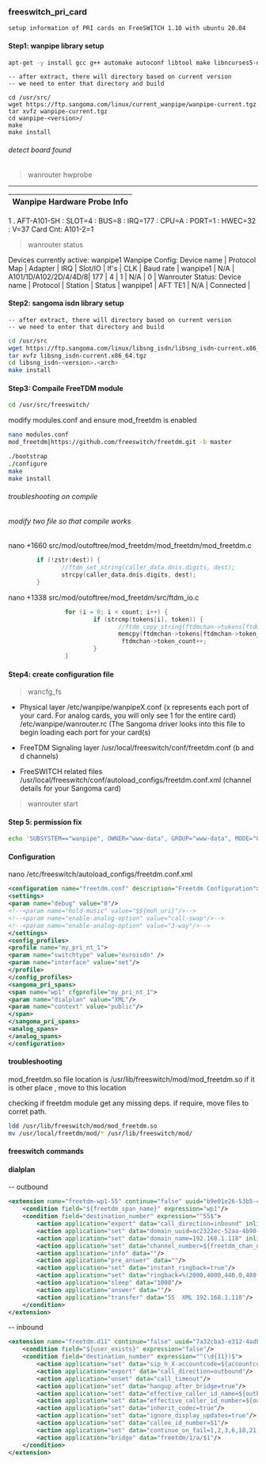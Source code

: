 ### freeswitch_pri_card
```
setup information of PRI cards on FreeSWITCH 1.10 with ubuntu 20.04
```

#### Step1: wanpipe library setup
```bash
apt-get -y install gcc g++ automake autoconf libtool make libncurses5-dev flex bison patch libtool autoconf linux-headers-$(uname -r) libxml2-dev cmake
```

```
-- after extract, there will directory based on current version
-- we need to enter that directory and build
```
```
cd /usr/src/
wget https://ftp.sangoma.com/linux/current_wanpipe/wanpipe-current.tgz
tar xvfz wanpipe-current.tgz
cd wanpipe-<version>/
make
make install
```


###### detect board found

> wanrouter hwprobe
-------------------------------
| Wanpipe Hardware Probe Info |
| ------------------------------- |
1 . AFT-A101-SH : SLOT=4 : BUS=8 : IRQ=177 : CPU=A : PORT=1 : HWEC=32 : V=37
Card Cnt: A101-2=1


> wanrouter status

Devices currently active:
wanpipe1
Wanpipe Config:
Device name | Protocol Map | Adapter | IRQ | Slot/IO | If's | CLK | Baud rate |
wanpipe1 | N/A | A101/1D/A102/2D/4/4D/8| 177 | 4 | 1 | N/A | 0 |
Wanrouter Status:
Device name | Protocol | Station | Status |
wanpipe1 | AFT TE1 | N/A | Connected |

#### Step2: sangoma isdn library setup
```
-- after extract, there will directory based on current version
-- we need to enter that directory and build
```

```bash
cd /usr/src
wget https://ftp.sangoma.com/linux/libsng_isdn/libsng_isdn-current.x86_64.tgz
tar xvfz libsng_isdn-current.x86_64.tgz
cd libsng_isdn-<version>.<arch>
make install
```

#### Step3: Compaile FreeTDM module
```bash
cd /usr/src/freeswitch/
```
modify modules.conf and ensure mod_freetdm is enabled

```bash
nano modules.conf
mod_freetdm|https://github.com/freeswitch/freetdm.git -b master
```

```bash
./bootstrap
./configure
make
make install
```

###### troubleshooting on compile
###### modify two file so that compile works

nano +1660 src/mod/outoftree/mod_freetdm/mod_freetdm/mod_freetdm.c
```c
        if (!zstr(dest)) {
               //ftdm_set_string(caller_data.dnis.digits, dest);
               strcpy(caller_data.dnis.digits, dest);
        }
```

nano +1338 src/mod/outoftree/mod_freetdm/src/ftdm_io.c
```c
                for (i = 0; i < count; i++) {
                        if (strcmp(tokens[i], token)) {
                               //ftdm_copy_string(ftdmchan->tokens[ftdmchan->token_count], tokens[i], sizeof(ftdmchan->tokens[ftdmchan->token_count]));
                               memcpy(ftdmchan->tokens[ftdmchan->token_count], tokens[i], sizeof(ftdmchan->tokens[ftdmchan->token_count]));
                                ftdmchan->token_count++;
                        }
                }
```

#### Step4: create configuration file

> wancfg_fs

- Physical layer
/etc/wanpipe/wanpipeX.conf (x represents each port of your card. For analog cards, you will only see 1 for the entire card)
/etc/wanpipe/wanrouter.rc (The Sangoma driver looks into this file to begin loading each port for your card(s)

- FreeTDM Signaling layer
/usr/local/freeswitch/conf/freetdm.conf (b and d channels)

- FreeSWITCH related files
/usr/local/freeswitch/conf/autoload_configs/freetdm.conf.xml (channel details for your Sangoma card)

 > wanrouter start


#### Step 5: permission fix
```bash
echo 'SUBSYSTEM=="wanpipe", OWNER="www-data", GROUP="www-data", MODE="0660"' > /etc/udev/rules.d/30-wanpipe.rules
```

#### Configuration

nano /etc/freeswitch/autoload_configs/freetdm.conf.xml
```xml
<configuration name="freetdm.conf" description="Freetdm Configuration">
<settings>
<param name="debug" value="0"/>
<!--<param name="hold-music" value="$${moh_uri}"/>-->
<!--<param name="enable-analog-option" value="call-swap"/>-->
<!--<param name="enable-analog-option" value="3-way"/>-->
</settings>
<config_profiles>
<profile name="my_pri_nt_1">
<param name="switchtype" value="euroisdn" />
<param name="interface" value="net"/>
</profile>
</config_profiles>
<sangoma_pri_spans>
<span name="wp1" cfgprofile="my_pri_nt_1">
<param name="dialplan" value="XML"/>
<param name="context" value="public"/>
</span>
</sangoma_pri_spans>
<analog_spans>
</analog_spans>
</configuration>
```

#### troubleshooting

mod_freetdm.so file location is /usr/lib/freeswitch/mod/mod_freetdm.so
if it is other place , move to this location

checking if freetdm module get any missing deps.
if require, move files to corret path.
```bash
ldd /usr/lib/freeswitch/mod/mod_freetdm.so
mv /usr/local/freetdm/mod/* /usr/lib/freeswitch/mod/
```

#### freeswitch commands



#### dialplan

-- outbound
```xml
<extension name="freetdm-wp1-55" continue="false" uuid="b9e01e26-53b5-46fd-893e-08ffd7f0600d">
	<condition field="${freetdm_span_name}" expression="wp1"/>
	<condition field="destination_number" expression="^55$">
		<action application="export" data="call_direction=inbound" inline="true"/>
		<action application="set" data="domain_uuid=ac2322ec-52aa-4b90-82c9-6f571a02b09f" inline="true"/>
		<action application="set" data="domain_name=192.168.1.118" inline="true"/>
		<action application="set" data="channel_number=${freetdm_chan_number}"/>
		<action application="info" data=""/>
		<action application="pre_answer" data=""/>
		<action application="set" data="instant_ringback=true"/>
		<action application="set" data="ringback=%(2000,4000,440.0,480.0)"/>
		<action application="sleep" data="1000"/>
		<action application="answer" data=""/>
		<action application="transfer" data="55  XML 192.168.1.118"/>
	</condition>
</extension>
```


-- inbound
```xml
<extension name="freetdm.d11" continue="false" uuid="7a32cba3-e312-4adb-91aa-11b21282d1cf">
	<condition field="${user_exists}" expression="false"/>
	<condition field="destination_number" expression="^(\d{11})$">
		<action application="set" data="sip_h_X-accountcode=${accountcode}"/>
		<action application="export" data="call_direction=outbound"/>
		<action application="unset" data="call_timeout"/>
		<action application="set" data="hangup_after_bridge=true"/>
		<action application="set" data="effective_caller_id_name=${outbound_caller_id_name}"/>
		<action application="set" data="effective_caller_id_number=${outbound_caller_id_number}"/>
		<action application="set" data="inherit_codec=true"/>
		<action application="set" data="ignore_display_updates=true"/>
		<action application="set" data="callee_id_number=$1"/>
		<action application="set" data="continue_on_fail=1,2,3,6,18,21,27,28,31,34,38,41,42,44,58,88,111,403,501,602,607"/>
		<action application="bridge" data="freetdm/1/a/$1"/>
	</condition>
</extension>
```

